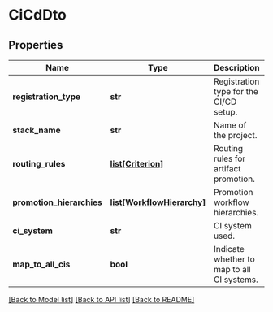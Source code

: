 # CiCdDto

## Properties
Name | Type | Description | Notes
------------ | ------------- | ------------- | -------------
**registration_type** | **str** | Registration type for the CI/CD setup. | 
**stack_name** | **str** | Name of the project. | 
**routing_rules** | [**list[Criterion]**](Criterion.md) | Routing rules for artifact promotion. | 
**promotion_hierarchies** | [**list[WorkflowHierarchy]**](WorkflowHierarchy.md) | Promotion workflow hierarchies. | 
**ci_system** | **str** | CI system used. | [optional] 
**map_to_all_cis** | **bool** | Indicate whether to map to all CI systems. | [optional] 

[[Back to Model list]](../README.md#documentation-for-models) [[Back to API list]](../README.md#documentation-for-api-endpoints) [[Back to README]](../README.md)

